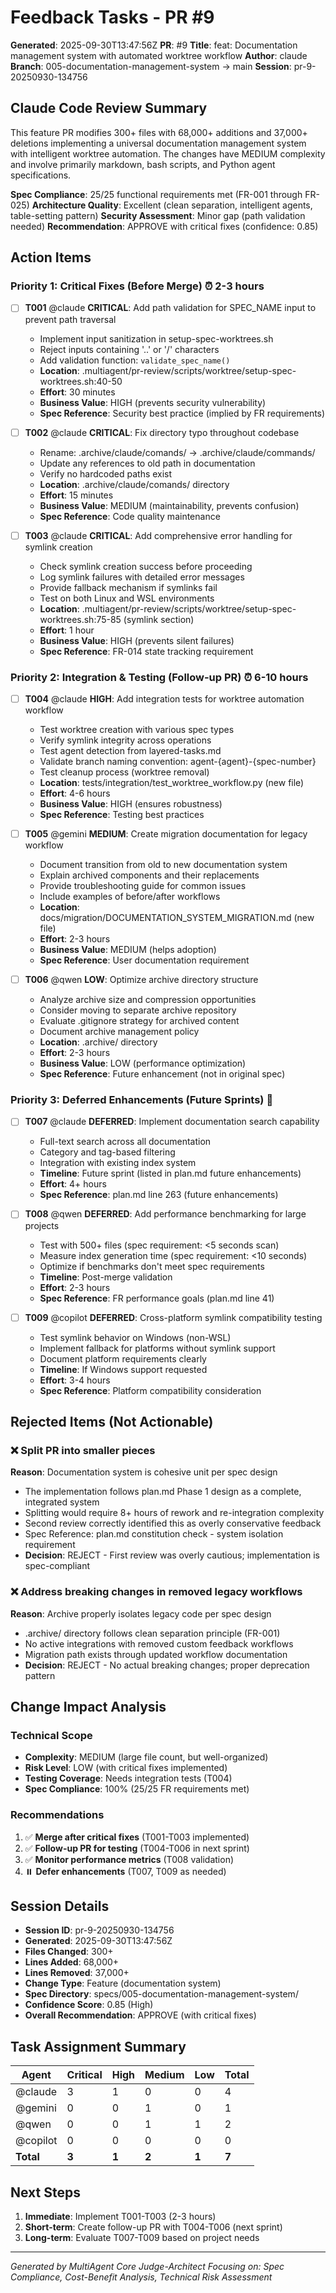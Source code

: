 # Feedback Tasks - PR #9

**Generated**: 2025-09-30T13:47:56Z
**PR**: #9
**Title**: feat: Documentation management system with automated worktree workflow
**Author**: claude
**Branch**: 005-documentation-management-system → main
**Session**: pr-9-20250930-134756

## Claude Code Review Summary

This feature PR modifies 300+ files with 68,000+ additions and 37,000+ deletions implementing a universal documentation management system with intelligent worktree automation. The changes have MEDIUM complexity and involve primarily markdown, bash scripts, and Python agent specifications.

**Spec Compliance**: 25/25 functional requirements met (FR-001 through FR-025)
**Architecture Quality**: Excellent (clean separation, intelligent agents, table-setting pattern)
**Security Assessment**: Minor gap (path validation needed)
**Recommendation**: APPROVE with critical fixes (confidence: 0.85)

## Action Items

### Priority 1: Critical Fixes (Before Merge) ⏰ 2-3 hours

- [ ] **T001** @claude **CRITICAL**: Add path validation for SPEC_NAME input to prevent path traversal
  - Implement input sanitization in setup-spec-worktrees.sh
  - Reject inputs containing '..' or '/' characters
  - Add validation function: `validate_spec_name()`
  - **Location**: .multiagent/pr-review/scripts/worktree/setup-spec-worktrees.sh:40-50
  - **Effort**: 30 minutes
  - **Business Value**: HIGH (prevents security vulnerability)
  - **Spec Reference**: Security best practice (implied by FR requirements)

- [ ] **T002** @claude **CRITICAL**: Fix directory typo throughout codebase
  - Rename: .archive/claude/comands/ → .archive/claude/commands/
  - Update any references to old path in documentation
  - Verify no hardcoded paths exist
  - **Location**: .archive/claude/comands/ directory
  - **Effort**: 15 minutes
  - **Business Value**: MEDIUM (maintainability, prevents confusion)
  - **Spec Reference**: Code quality maintenance

- [ ] **T003** @claude **CRITICAL**: Add comprehensive error handling for symlink creation
  - Check symlink creation success before proceeding
  - Log symlink failures with detailed error messages
  - Provide fallback mechanism if symlinks fail
  - Test on both Linux and WSL environments
  - **Location**: .multiagent/pr-review/scripts/worktree/setup-spec-worktrees.sh:75-85 (symlink section)
  - **Effort**: 1 hour
  - **Business Value**: HIGH (prevents silent failures)
  - **Spec Reference**: FR-014 state tracking requirement

### Priority 2: Integration & Testing (Follow-up PR) ⏰ 6-10 hours

- [ ] **T004** @claude **HIGH**: Add integration tests for worktree automation workflow
  - Test worktree creation with various spec types
  - Verify symlink integrity across operations
  - Test agent detection from layered-tasks.md
  - Validate branch naming convention: agent-{agent}-{spec-number}
  - Test cleanup process (worktree removal)
  - **Location**: tests/integration/test_worktree_workflow.py (new file)
  - **Effort**: 4-6 hours
  - **Business Value**: HIGH (ensures robustness)
  - **Spec Reference**: Testing best practices

- [ ] **T005** @gemini **MEDIUM**: Create migration documentation for legacy workflow
  - Document transition from old to new documentation system
  - Explain archived components and their replacements
  - Provide troubleshooting guide for common issues
  - Include examples of before/after workflows
  - **Location**: docs/migration/DOCUMENTATION_SYSTEM_MIGRATION.md (new file)
  - **Effort**: 2-3 hours
  - **Business Value**: MEDIUM (helps adoption)
  - **Spec Reference**: User documentation requirement

- [ ] **T006** @qwen **LOW**: Optimize archive directory structure
  - Analyze archive size and compression opportunities
  - Consider moving to separate archive repository
  - Evaluate .gitignore strategy for archived content
  - Document archive management policy
  - **Location**: .archive/ directory
  - **Effort**: 2-3 hours
  - **Business Value**: LOW (performance optimization)
  - **Spec Reference**: Future enhancement (not in original spec)

### Priority 3: Deferred Enhancements (Future Sprints) 🔮

- [ ] **T007** @claude **DEFERRED**: Implement documentation search capability
  - Full-text search across all documentation
  - Category and tag-based filtering
  - Integration with existing index system
  - **Timeline**: Future sprint (listed in plan.md future enhancements)
  - **Effort**: 4+ hours
  - **Spec Reference**: plan.md line 263 (future enhancements)

- [ ] **T008** @qwen **DEFERRED**: Add performance benchmarking for large projects
  - Test with 500+ files (spec requirement: <5 seconds scan)
  - Measure index generation time (spec requirement: <10 seconds)
  - Optimize if benchmarks don't meet spec requirements
  - **Timeline**: Post-merge validation
  - **Effort**: 2-3 hours
  - **Spec Reference**: FR performance goals (plan.md line 41)

- [ ] **T009** @copilot **DEFERRED**: Cross-platform symlink compatibility testing
  - Test symlink behavior on Windows (non-WSL)
  - Implement fallback for platforms without symlink support
  - Document platform requirements clearly
  - **Timeline**: If Windows support requested
  - **Effort**: 3-4 hours
  - **Spec Reference**: Platform compatibility consideration

## Rejected Items (Not Actionable)

### ❌ Split PR into smaller pieces
**Reason**: Documentation system is cohesive unit per spec design
- The implementation follows plan.md Phase 1 design as a complete, integrated system
- Splitting would require 8+ hours of rework and re-integration complexity
- Second review correctly identified this as overly conservative feedback
- Spec Reference: plan.md constitution check - system isolation requirement
- **Decision**: REJECT - First review was overly cautious; implementation is spec-compliant

### ❌ Address breaking changes in removed legacy workflows
**Reason**: Archive properly isolates legacy code per spec design
- .archive/ directory follows clean separation principle (FR-001)
- No active integrations with removed custom feedback workflows
- Migration path exists through updated workflow documentation
- **Decision**: REJECT - No actual breaking changes; proper deprecation pattern

## Change Impact Analysis

### Technical Scope
- **Complexity**: MEDIUM (large file count, but well-organized)
- **Risk Level**: LOW (with critical fixes implemented)
- **Testing Coverage**: Needs integration tests (T004)
- **Spec Compliance**: 100% (25/25 FR requirements met)

### Recommendations
1. ✅ **Merge after critical fixes** (T001-T003 implemented)
2. ✅ **Follow-up PR for testing** (T004-T006 in next sprint)
3. ✅ **Monitor performance metrics** (T008 validation)
4. ⏸️ **Defer enhancements** (T007, T009 as needed)

## Session Details
- **Session ID**: pr-9-20250930-134756
- **Generated**: 2025-09-30T13:47:56Z
- **Files Changed**: 300+
- **Lines Added**: 68,000+
- **Lines Removed**: 37,000+
- **Change Type**: Feature (documentation system)
- **Spec Directory**: specs/005-documentation-management-system/
- **Confidence Score**: 0.85 (High)
- **Overall Recommendation**: APPROVE (with critical fixes)

## Task Assignment Summary

| Agent | Critical | High | Medium | Low | Total |
|-------|----------|------|--------|-----|-------|
| @claude | 3 | 1 | 0 | 0 | 4 |
| @gemini | 0 | 0 | 1 | 0 | 1 |
| @qwen | 0 | 0 | 1 | 1 | 2 |
| @copilot | 0 | 0 | 0 | 0 | 0 |
| **Total** | **3** | **1** | **2** | **1** | **7** |

## Next Steps
1. **Immediate**: Implement T001-T003 (2-3 hours)
2. **Short-term**: Create follow-up PR with T004-T006 (next sprint)
3. **Long-term**: Evaluate T007-T009 based on project needs

---
*Generated by MultiAgent Core Judge-Architect*
*Focusing on: Spec Compliance, Cost-Benefit Analysis, Technical Risk Assessment*
